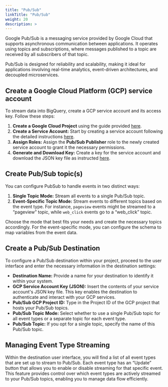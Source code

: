 ```yaml
---
title: "Pub/Sub"
linkTitle: "Pub/Sub"
weight: 20
description: >
---
```

Google Pub/Sub is a messaging service provided by Google Cloud that supports asynchronous communication between applications. It operates using topics and subscriptions, where messages published to a topic are received by all subscribers of that topic.

Pub/Sub is designed for reliability and scalability, making it ideal for applications involving real-time analytics, event-driven architectures, and decoupled microservices.

## Create a Google Cloud Platform (GCP) service account

To stream data into BigQuery, create a GCP service account and its access key. Follow these steps:

1. **Create a Google Cloud Project** using the guide provided [here](https://cloud.google.com/resource-manager/docs/creating-managing-projects).
2. **Create a Service Account:** Start by creating a service account following the detailed instructions [here](https://cloud.google.com/iam/docs/service-accounts-create).
3. **Assign Roles:** Assign the **Pub/Sub Publisher** role to the newly created service account to grant it the necessary permissions.
4. **Generate and Download Key:** Create a key for the service account and download the JSON key file as instructed [here](https://cloud.google.com/iam/docs/keys-create-delete#creating).

## Create Pub/Sub topic(s)

You can configure PubSub to handle events in two distinct ways:

1. **Single Topic Mode:** Stream all events to a single Pub/Sub topic. 
2. **Event-Specific Topic Mode:** Stream events to different topics based on the event type. For instance, `pageview` events might be streamed to a “pageview” topic, while `web_click` events go to a “web_click” topic.

Choose the mode that best fits your needs and create the necessary topics accordingly. For the event-specific mode, you can configure the schema to map variables from the event data.

## Create a Pub/Sub Destination

To configure a Pub/Sub destination within your project, proceed to the user interface and enter the necessary information in the destination settings:

- **Destination Name:** Provide a name for your destination to identify it within your system.
- **GCP Service Account Key (JSON):** Insert the contents of your service account's JSON key file. This key enables the destination to authenticate and interact with your GCP services.
- **Pub/Sub GCP Project ID:** Type in the Project ID of the GCP project that hosts your Pub/Sub topics.
- **Pub/Sub Topic Mode:** Select whether to use a single Pub/Sub topic for all event types or a separate topic for each event type.
- **Pub/Sub Topic:** If you opt for a single topic, specify the name of this Pub/Sub topic.

## Managing Event Type Streaming

Within the destination user interface, you will find a list of all event types that are set up to stream to Pub/Sub. Each event type has an “Update” button that allows you to enable or disable streaming for that specific event. This feature provides control over which event types are actively streamed to your Pub/Sub topics, enabling you to manage data flow efficiently.